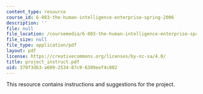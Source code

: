 ```yaml
---
content_type: resource
course_id: 6-803-the-human-intelligence-enterprise-spring-2006
description: ''
file: null
file_location: /coursemedia/6-803-the-human-intelligence-enterprise-spring-2006/370f3d63a609253487c96389eef4c802_project_instruct.pdf
file_size: null
file_type: application/pdf
layout: pdf
license: https://creativecommons.org/licenses/by-nc-sa/4.0/
title: project_instruct.pdf
uid: 370f3d63-a609-2534-87c9-6389eef4c802
---
```

This resource contains instructions and suggestions for the project.